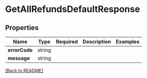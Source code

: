 # GetAllRefundsDefaultResponse



## Properties

| Name | Type | Required | Description | Examples |
|------------|:-------------:|:-------------:|-------------|:-------------:|
| **errorCode** |string |  |  | | |
| **message** |string |  |  | | |



[[Back to README]](../../README.md)